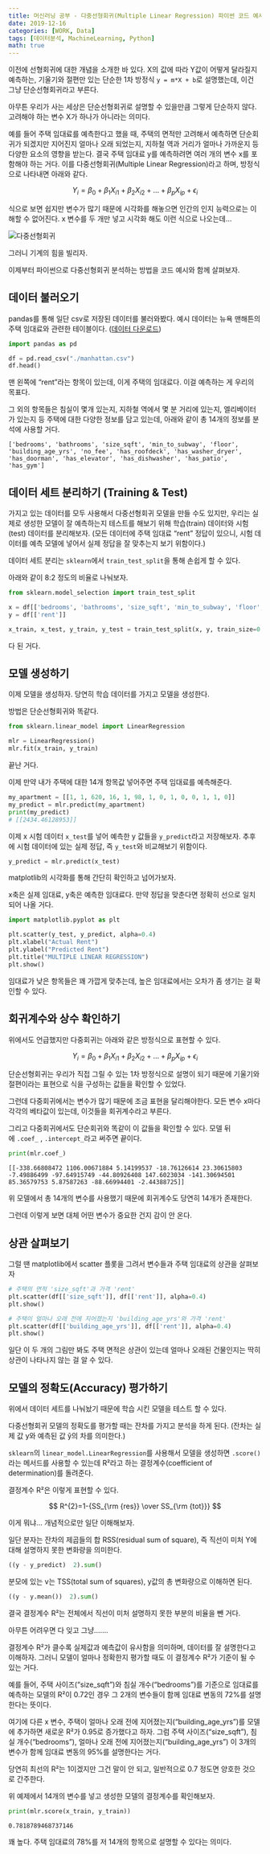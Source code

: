 ```yaml
---
title: 머신러닝 공부 - 다중선형회귀(Multiple Linear Regression) 파이썬 코드 예시
date: 2019-12-16
categories: [WORK, Data]
tags: [데이터분석, MachineLearning, Python]
math: true
---
```


이전에 선형회귀에 대한 개념을 소개한 바 있다. X의 값에 따라 Y값이 어떻게 달라질지 예측하는, 기울기와 절편만 있는 단순한 1차 방정식 `y = m*X + b`로 설명했는데, 이건 그냥 단순선형회귀라고 부른다.

아무튼 우리가 사는 세상은 단순선형회귀로 설명할 수 있을만큼 그렇게 단순하지 않다. 고려해야 하는 변수 X가 하나가 아니라는 의미다.

예를 들어 주택 임대료를 예측한다고 했을 때, 주택의 면적만 고려해서 예측하면 단순회귀가 되겠지만 지어진지 얼마나 오래 되었는지, 지하철 역과 거리가 얼마나 가까운지 등 다양한 요소의 영향을 받는다. 결국 주택 임대료 y를 예측하려면 여러 개의 변수 x를 포함해야 하는 거다. 이를 다중선형회귀(Multiple Linear Regression)라고 하며, 방정식으로 나타내면 아래와 같다.

$$ Y_{i}=\beta _{0}+\beta _{1}X_{i1}+\beta _{2}X_{i2}+\ldots +\beta _{p}X_{ip}+\epsilon _{i} $$

식으로 보면 쉽지만 변수가 많기 때문에 시각화를 해놓으면 인간의 인지 능력으로는 이해할 수 없어진다. x 변수를 두 개만 넣고 시각화 해도 이런 식으로 나오는데…

![다중선형회귀](https://miro.medium.com/v2/resize:fit:560/1*HLN6FxlXrzDtYN0KAlom4A.png)

그러니 기계의 힘을 빌리자.

이제부터 파이썬으로 다중선형회귀 분석하는 방법을 코드 예시와 함께 살펴보자.

## 데이터 불러오기

pandas를 통해 일단 csv로 저장된 데이터를 불러와봤다. 예시 데이터는 뉴욕 맨해튼의 주택 임대료와 관련한 테이블이다. ([데이터 다운로드](https://www.kaggle.com/datasets/zohaib30/streeteasy-dataset))

```python
import pandas as pd

df = pd.read_csv("./manhattan.csv")
df.head()
```

맨 왼쪽에 “rent”라는 항목이 있는데, 이게 주택의 임대료다. 이걸 예측하는 게 우리의 목표다. 

그 외의 항목들은 침실이 몇개 있는지, 지하철 역에서 몇 분 거리에 있는지, 엘리베이터가 있는지 등 주택에 대한 다양한 정보를 담고 있는데, 아래와 같이 총 14개의 정보를 분석에 사용할 거다.

```
['bedrooms', 'bathrooms', 'size_sqft', 'min_to_subway', 'floor', 'building_age_yrs', 'no_fee', 'has_roofdeck', 'has_washer_dryer', 'has_doorman', 'has_elevator', 'has_dishwasher', 'has_patio', 'has_gym']
```

## 데이터 세트 분리하기 (Training & Test)

가지고 있는 데이터를 모두 사용해서 다중선형회귀 모델을 만들 수도 있지만, 우리는 실제로 생성한 모델이 잘 예측하는지 테스트를 해보기 위해 학습(train) 데이터와 시험(test) 데이터를 분리해보자. (모든 데이터에 주택 임대료 “rent” 정답이 있으니, 시험 데이터를 예측 모델에 넣어서 실제 정답을 잘 맞추는지 보기 위함이다.)

데이터 세트 분리는 `sklearn`에서 `train_test_split`을 통해 손쉽게 할 수 있다.

아래와 같이 8:2 정도의 비율로 나눠보자.

```python
from sklearn.model_selection import train_test_split

x = df[['bedrooms', 'bathrooms', 'size_sqft', 'min_to_subway', 'floor', 'building_age_yrs', 'no_fee', 'has_roofdeck', 'has_washer_dryer', 'has_doorman', 'has_elevator', 'has_dishwasher', 'has_patio', 'has_gym']]
y = df[['rent']]

x_train, x_test, y_train, y_test = train_test_split(x, y, train_size=0.8, test_size=0.2)
```

다 된 거다.

## 모델 생성하기

이제 모델을 생성하자. 당연히 학습 데이터를 가지고 모델을 생성한다.

방법은 단순선형회귀와 똑같다.

```python
from sklearn.linear_model import LinearRegression

mlr = LinearRegression()
mlr.fit(x_train, y_train) 
```

끝난 거다.

이제 만약 내가 주택에 대한 14개 항목값 넣어주면 주택 임대료를 예측해준다.

```python
my_apartment = [[1, 1, 620, 16, 1, 98, 1, 0, 1, 0, 0, 1, 1, 0]]
my_predict = mlr.predict(my_apartment)
print(my_predict)
# [[2434.46128953]]
```

이제 x 시험 데이터 `x_test`를 넣어 예측한 y 값들을 `y_predict`라고 저장해보자. 추후에 시험 데이터에 있는 실제 정답, 즉 `y_test`와 비교해보기 위함이다.

```python
y_predict = mlr.predict(x_test)
```

matplotlib의 시각화를 통해 간단히 확인하고 넘어가보자.

x축은 실제 임대료, y축은 예측한 임대료다. 만약 정답을 맞춘다면 정확히 선으로 일치되어 나올 거다.

```python
import matplotlib.pyplot as plt

plt.scatter(y_test, y_predict, alpha=0.4)
plt.xlabel("Actual Rent")
plt.ylabel("Predicted Rent")
plt.title("MULTIPLE LINEAR REGRESSION")
plt.show()
```

임대료가 낮은 항목들은 꽤 가깝게 맞추는데, 높은 임대료에서는 오차가 좀 생기는 걸 확인할 수 있다.

## 회귀계수와 상수 확인하기

위에서도 언급했지만 다중회귀는 아래와 같은 방정식으로 표현할 수 있다.

$$ Y_{i}=\beta _{0}+\beta _{1}X_{i1}+\beta _{2}X_{i2}+\ldots +\beta _{p}X_{ip}+\epsilon _{i} $$

단순선형회귀는 우리가 직접 그릴 수 있는 1차 방정식으로 설명이 되기 때문에 기울기와 절편이라는 표현으로 식을 구성하는 값들을 확인할 수 있었다.

그런데 다중회귀에서는 변수가 많기 때문에 조금 표현을 달리해야한다. 모든 변수 x마다 각각의 베타값이 있는데, 이것들을 회귀계수라고 부른다.

그리고 다중회귀에서도 단순회귀와 똑같이 이 값들을 확인할 수 있다. 모델 뒤에 `.coef_` , `.intercept_`라고 써주면 끝이다.

```python
print(mlr.coef_)
```

```
[[-338.66808472 1106.00671884 5.14199537 -18.76126614 23.30615803 -7.49886499 -97.64915749 -44.80926408 147.6023034 -141.30694501 85.36579753 5.87587263 -88.66994401 -2.44388725]]
```

위 모델에서 총 14개의 변수를 사용했기 때문에 회귀계수도 당연히 14개가 존재한다.

그런데 이렇게 보면 대체 어떤 변수가 중요한 건지 감이 안 온다.

## 상관 살펴보기

그럴 땐 matplotlib에서 scatter 플롯을 그려서 변수들과 주택 임대료의 상관을 살펴보자

```python
# 주택의 면적 'size_sqft'과 가격 'rent'
plt.scatter(df[['size_sqft']], df[['rent']], alpha=0.4)
plt.show()
```

```python
# 주택이 얼마나 오래 전에 지어졌는지 'building_age_yrs'와 가격 'rent'
plt.scatter(df[['building_age_yrs']], df[['rent']], alpha=0.4)
plt.show()
```

일단 이 두 개의 그림만 봐도 주택 면적은 상관이 있는데 얼마나 오래된 건물인지는 딱히 상관이 나타나지 않는 걸 알 수 있다.

## 모델의 정확도(Accuracy) 평가하기

위에서 데이터 세트를 나눠놨기 때문에 학습 시킨 모델을 테스트 할 수 있다.

다중선형회귀 모델의 정확도를 평가할 때는 잔차를 가지고 분석을 하게 된다. (잔차는 실제 값 y와 예측된 값 ŷ의 차를 의미한다.)

`sklearn`의 `linear_model.LinearRegression`를 사용해서 모델을 생성하면 `.score()`라는 메서드를 사용할 수 있는데 R²라고 하는 결정계수(coefficient of determination)를 돌려준다. 

결정계수 R²은 이렇게 표현할 수 있다.

$$ R^{2}=1-{SS_{\rm {res}} \over SS_{\rm {tot}}} $$

이게 뭐냐… 개념적으로만 일단 이해해보자.

일단 분자는 잔차의 제곱들의 합 RSS(residual sum of square), 즉 직선이 미처 Y에 대해 설명하지 못한 변화량을 의미한다.

```python
((y - y_predict)  2).sum()
```

분모에 있는 v는 TSS(total sum of squares), y값의 총 변화량으로 이해하면 된다.

```python
((y - y.mean())  2).sum()
```

결국 결정계수 R²는 전체에서 직선이 미처 설명하지 못한 부분의 비율을 뺀 거다.

아무튼 어려우면 다 잊고 그냥…….

결정계수 R²가 클수록 실제값과 예측값이 유사함을 의미하며, 데이터를 잘 설명한다고 이해하자. 그러니 모델이 얼마나 정확한지 평가할 때도 이 결정계수 R²가 기준이 될 수 있는 거다.

예를 들어, 주택 사이즈(“size_sqft”)와 침실 개수(“bedrooms”)를 기준으로 임대료를 예측하는 모델의 R²이 0.72인 경우 그 2개의 변수들이 함께 임대료 변동의 72%를 설명한다는 뜻이다.

여기에 다른 x 변수, 주택이 얼마나 오래 전에 지어졌는지(“building_age_yrs”)를 모델에 추가하면 새로운 R²가 0.95로 증가했다고 하자. 그럼 주택 사이즈(“size_sqft”), 침실 개수(“bedrooms”), 얼마나 오래 전에 지어졌는지(“building_age_yrs”) 이 3개의 변수가 함께 임대료 변동의 95%를 설명한다는 거다.

당연히 최선의 R²는 1이겠지만 그건 말이 안 되고, 일반적으로 0.7 정도면 양호한 것으로 간주한다.

위 예제에서 14개의 변수를 넣고 생성한 모델의 결정계수를 확인해보자.

```python
print(mlr.score(x_train, y_train))
```

```
0.7818789468737146
```

꽤 높다. 주택 임대료의 78%를 저 14개의 항목으로 설명할 수 있다는 의미다.